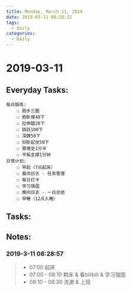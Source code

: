 ```yaml
---
title: Monday, March 11, 2019
date: 2019-03-11 08:28:32
tags:
  - Daily
categories:
  - Daily
---
```


#  2019-03-11

<!-- more -->

## Everyday Tasks:
    每日锻炼:
        ☐ 跑步三圈
        ☐ 俯卧撑40下
        ☐ 拉伸腿20下
        ☐ 跳跃100下
        ☐ 深蹲50下
        ☐ 仰卧起坐50下
        ☐ 靠墙坐1分半
        ☐ 平板支撑1分钟
    日常计划:
        ☐ 早起（7点起床）
        ☐ 晨间日志 - 任务管理
        ☐ 每日打卡
        ☐ 学习强国
        ☐ 晚间日志 - 一日总结
        ☐ 早睡（12点入睡）

## Tasks:

## Notes:

### 2019-3-11 08:28:57
> - 07:00 起床
> - 07:00 - 08:10 赖床 & 看bilibili & 学习强国
> - 08:10 - 08:30 洗漱 & 上班
> 